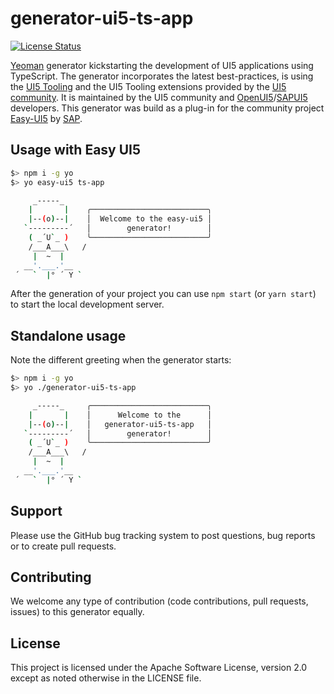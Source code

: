# generator-ui5-ts-app

[![License Status][license-image]][license-url]

[Yeoman](https://yeoman.io/) generator kickstarting the development of UI5 applications using TypeScript. The generator incorporates the latest best-practices, is using the [UI5 Tooling](https://sap.github.io/ui5-tooling/) and the UI5 Tooling extensions provided by the [UI5 community](https://github.com/ui5-community/ui5-ecosystem-showcase/). It is maintained by the UI5 community and [OpenUI5](https://openui5.org)/[SAPUI5](https://ui5.sap.com) developers. This generator was build as a plug-in for the community project [Easy-UI5](https://github.com/SAP/generator-easy-ui5/) by [SAP](https://github.com/SAP/).

## Usage with Easy UI5

```bash
$> npm i -g yo
$> yo easy-ui5 ts-app

     _-----_
    |       |    ╭──────────────────────────╮
    |--(o)--|    │  Welcome to the easy-ui5 │
   `---------´   │        generator!        │
    ( _´U`_ )    ╰──────────────────────────╯
    /___A___\   /
     |  ~  |
   __'.___.'__
 ´   `  |° ´ Y `
```

After the generation of your project you can use `npm start` (or `yarn start`) to start the local development server.

## Standalone usage

Note the different greeting when the generator starts:

```bash
$> npm i -g yo
$> yo ./generator-ui5-ts-app

     _-----_     ╭──────────────────────────╮
    |       |    │      Welcome to the      │
    |--(o)--|    │   generator-ui5-ts-app   │
   `---------´   │        generator!        │
    ( _´U`_ )    ╰──────────────────────────╯
    /___A___\   /
     |  ~  |
   __'.___.'__
 ´   `  |° ´ Y `
```

## Support

Please use the GitHub bug tracking system to post questions, bug reports or to create pull requests.

## Contributing

We welcome any type of contribution (code contributions, pull requests, issues) to this generator equally.

## License

This project is licensed under the Apache Software License, version 2.0 except as noted otherwise in the LICENSE file.

[license-image]: https://img.shields.io/github/license/ui5-community/generator-ui5-ts-app.svg
[license-url]: https://github.com/ui5-community/generator-ui5-ts-app/blob/main/LICENSE
